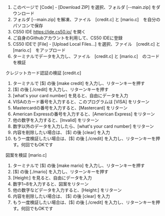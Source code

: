 1. このページで [Code] - [Download ZIP] を選択、フォルダ [--main.zip] をダウンロード　
2. フォルダ [--main.zip] を解凍、ファイル　[credit.c] と [mario.c]　を自分のパソコンで保存
3. CS50 IDE https://ide.cs50.io/ を開く　　
4. ご自身のGithubアカウントを利用して、CS50 IDEに登録   　　
5. CS50 IDEで [File] - [Upload Local Files...] を選択、ファイル　[credit.c] と [mario.c]　をアップロード　　
6. ターミナルでデータを入力し、ファイル　[credit.c] と [mario.c]　のコードを検証

クレジットカード認証の検証 [credit.c]　　
1. ターミナルで [$] の後 [make credit] を入力し、リターンキーを押す　　　　　　
2. [$] の後 [./credit] を入力し、リターンキーを押す　　　
3. [what's your card number] を見ると、自由にデータを入力　　
4. VISAのカード番号を入力すると、このプログラムは [VISA] をリターン　　
5. Mastercardの番号を入力すると、[Mastercard] をリターン　　
6. American Expressの番号を入力すると、[American Express] をリターン  
7. 他の数字を入力すると、[Invalid] をリターン  
8. 数字以外のデータを入力したら、[what's your card number] をリターン　　
9. 内容を削除したい場合は、 [$] の後 [clear] を入力  
10. もう一度検証したい場合は、[$] の後 [./credit] を入力し、リターンキーを押す。何回でもOKです　　

図案を検証 [mario.c]　　
1. ターミナルで [$] の後 [make mario] を入力し、リターンキーを押す  
2. [$] の後 [./mario] を入力し、リターンキーを押す  
3. [Height:] を見ると、自由にデータを入力　　
4. 数字1~8を入力すると、図案をリターン
5. 他の数字などデータを入力すると、[Height:] をリターン
6. 内容を削除したい場合は、 [$] の後 [clear] を入力  
7. もう一度検証したい場合は、[$] の後 [./credit] を入力し、リターンキーを押す。何回でもOKです
